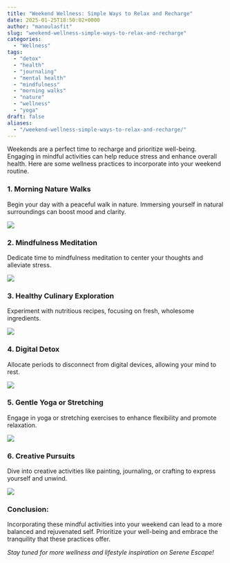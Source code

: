 ```yaml
---
title: "Weekend Wellness: Simple Ways to Relax and Recharge"
date: 2025-01-25T18:50:02+0000
author: "manoulasfit"
slug: "weekend-wellness-simple-ways-to-relax-and-recharge"
categories:
  - "Wellness"
tags:
  - "detox"
  - "health"
  - "journaling"
  - "mental health"
  - "mindfulness"
  - "morning walks"
  - "nature"
  - "wellness"
  - "yoga"
draft: false
aliases:
  - "/weekend-wellness-simple-ways-to-relax-and-recharge/"
---
```

Weekends are a perfect time to recharge and prioritize well-being. Engaging in mindful activities can help reduce stress and enhance overall health. Here are some wellness practices to incorporate into your weekend routine.

### **1. Morning Nature Walks**

Begin your day with a peaceful walk in nature. Immersing yourself in natural surroundings can boost mood and clarity.

![](/DALL·E-2025-01-25-20.27.12-A-peaceful-nature-trail-with-sunlit-forests-perfect-for-a-morning-walk.-The-path-is-surrounded-by-lush-greenery-and-soft-rays-of-sunlight-filter-thr.webp)

### **2. Mindfulness Meditation**

Dedicate time to mindfulness meditation to center your thoughts and alleviate stress.

![](/DALL·E-2025-01-25-20.27.33-A-tranquil-meditation-space-with-cushions-candles-and-soft-lighting.-The-setting-is-calm-and-minimalistic-designed-for-relaxation-and-mindfulness.webp)

### **3. Healthy Culinary Exploration**

Experiment with nutritious recipes, focusing on fresh, wholesome ingredients.

![](/DALL·E-2025-01-25-20.27.54-A-beautifully-plated-healthy-meal-with-vibrant-fresh-ingredients.-The-setting-includes-natural-lighting-and-a-cozy-dining-atmosphere.webp)

### **4. Digital Detox**

Allocate periods to disconnect from digital devices, allowing your mind to rest.

![](/DALL·E-2025-01-25-20.28.09-A-cozy-reading-nook-with-warm-lighting-a-comfortable-chair-and-a-stack-of-books-creating-a-relaxing-ambiance.webp)

### **5. Gentle Yoga or Stretching**

Engage in yoga or stretching exercises to enhance flexibility and promote relaxation.

![](/DALL·E-2025-01-25-20.28.37-A-peaceful-yoga-session-at-sunrise-with-a-person-doing-gentle-stretches-on-a-mat-overlooking-a-scenic-view.webp)

### **6. Creative Pursuits**

Dive into creative activities like painting, journaling, or crafting to express yourself and unwind.

![](/DALL·E-2025-01-25-20.32.39-A-cozy-and-peaceful-art-setup-with-sketchbooks-paintbrushes-and-a-journal-open-with-handwritten-notes.-The-scene-is-softly-lit-with-warm-lighting-c.webp)

### **Conclusion:**

Incorporating these mindful activities into your weekend can lead to a more balanced and rejuvenated self. Prioritize your well-being and embrace the tranquility that these practices offer.

*Stay tuned for more wellness and lifestyle inspiration on Serene Escape!*